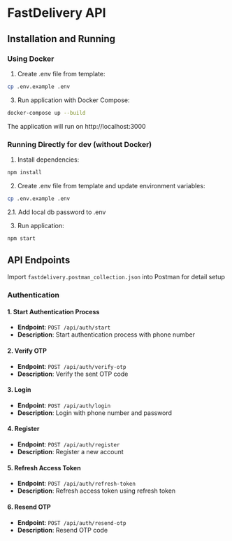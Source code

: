 # FastDelivery API


## Installation and Running

### Using Docker

1. Create .env file from template:
```bash
cp .env.example .env
```

3. Run application with Docker Compose:
```bash
docker-compose up --build
```

The application will run on http://localhost:3000

### Running Directly for dev (without Docker)

1. Install dependencies:
```bash
npm install
```

2. Create .env file from template and update environment variables:
```bash
cp .env.example .env
```

2.1. Add local db password to .env

3. Run application:
```bash
npm start
```

## API Endpoints
Import `fastdelivery.postman_collection.json` into Postman for detail setup
### Authentication

#### 1. Start Authentication Process
- **Endpoint**: `POST /api/auth/start`
- **Description**: Start authentication process with phone number
#### 2. Verify OTP
- **Endpoint**: `POST /api/auth/verify-otp`
- **Description**: Verify the sent OTP code
#### 3. Login
- **Endpoint**: `POST /api/auth/login`
- **Description**: Login with phone number and password
#### 4. Register
- **Endpoint**: `POST /api/auth/register`
- **Description**: Register a new account
#### 5. Refresh Access Token
- **Endpoint**: `POST /api/auth/refresh-token`
- **Description**: Refresh access token using refresh token
#### 6. Resend OTP
- **Endpoint**: `POST /api/auth/resend-otp`
- **Description**: Resend OTP code
